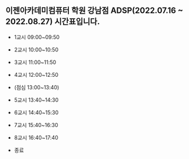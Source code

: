 ## 이젠아카데미컴퓨터 학원 강남점 ADSP(2022.07.16 ~ 2022.08.27) 시간표입니다.

- 1교시 09:00~09:50

- 2교시 10:00~10:50

- 3교시 11:00~11:50

- 4교시 12:00~12:50

- (점심 13:00~13:40)

- 5교시 13:40~14:30

- 6교시 14:40~15:30

- 7교시 15:40~16:30

- 8교시 16:40~17:40 
 
- 종료
